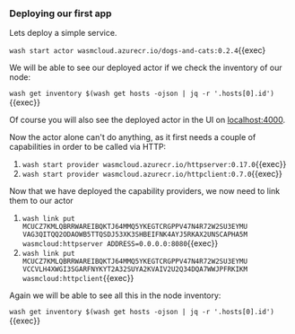 ### Deploying our first app

Lets deploy a simple service.

`wash start actor wasmcloud.azurecr.io/dogs-and-cats:0.2.4`{{exec}

We will be able to see our deployed actor if we check the inventory of our node:

`wash get inventory $(wash get hosts -ojson | jq -r '.hosts[0].id')`{{exec}}

Of course you will also see the deployed actor in the UI on [localhost:4000]({{TRAFFIC_HOST1_4000}}).

Now the actor alone can't do anything, as it first needs a couple of capabilities in order to be called via HTTP:

1. `wash start provider wasmcloud.azurecr.io/httpserver:0.17.0`{{exec}}
2. `wash start provider wasmcloud.azurecr.io/httpclient:0.7.0`{{exec}}

Now that we have deployed the capability providers, we now need to link them to our actor

1. `wash link put MCUCZ7KMLQBRRWAREIBQKTJ64MMQ5YKEGTCRGPPV47N4R72W2SU3EYMU VAG3QITQQ2ODAOWB5TTQSDJ53XK3SHBEIFNK4AYJ5RKAX2UNSCAPHA5M wasmcloud:httpserver ADDRESS=0.0.0.0:8080`{{exec}}
2. `wash link put MCUCZ7KMLQBRRWAREIBQKTJ64MMQ5YKEGTCRGPPV47N4R72W2SU3EYMU VCCVLH4XWGI3SGARFNYKYT2A32SUYA2KVAIV2U2Q34DQA7WWJPFRKIKM wasmcloud:httpclient`{{exec}}

Again we will be able to see all this in the node inventory:

`wash get inventory $(wash get hosts -ojson | jq -r '.hosts[0].id')`{{exec}}
